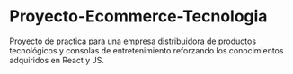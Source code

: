 # Proyecto-Ecommerce-Tecnologia
Proyecto de practica para una empresa distribuidora de productos tecnológicos y consolas de entretenimiento reforzando los conocimientos adquiridos en React y JS.
